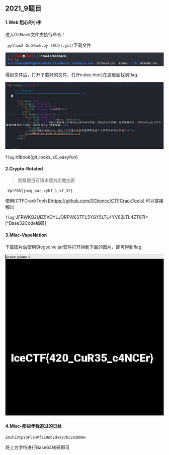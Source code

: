 ## 2021_9题目

#### 1.Web 粗心的小李


进入GitHack文件夹执行命令：

` python2 GitHack.py [网址].git/`下载文件

![](Images/Web-1.1.png)

得到文件后，打开下载好的文件，打开index.html,在这里面找到flag

![](Images/Web-1.2.png)

`flag`:n1book{git_looks_s0_easyfun}



#### 2.Crypto-Rotated

>观察题目可知本题为凯撒加密

` VprPGS{jnvg_bar_cyhf_1_vf_3?}`

使用[CTFCrackTools][https://github.com/0Chencc/CTFCrackTools] 可以直接解出

`flag`:JFRWKQ2UIZ5XOYLJORPW63TFL5YGY5LTL4YV62LTL4ZT67I=[^Base32Code编码]

#### 3.Misc-VapeNation

下载图片后使用Stegsolve.jar软件打开得到下面的图片，即可得到flag

![](Images/Misc-1.1.png)

#### 4.Misc-那些年我追过的贝丝

```
ZmxhZ3tpY3FlZHVfZ29nb2dvX2Jhc2U2NH0=
```

将上方字符进行Base64转码即可

